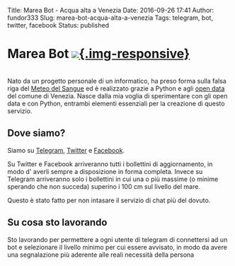 Title: Marea Bot - Acqua alta a Venezia
Date: 2016-09-26 17:41
Author: fundor333
Slug: marea-bot-acqua-alta-a-venezia
Tags: telegram, bot, twitter, facebook
Status: published

Marea Bot <a class="button" href="https://github.com/fundor333/mareabot">![](http://www.fundor333.com/wp-content/uploads/2016/09/github.svg){.img-responsive}
========================================================================================================================================================

</a>\
Nato da un progetto personale di un informatico, ha preso forma sulla
falsa riga del [Meteo del Sangue](https://twitter.com/MeteoSangue) ed è
realizzato grazie a Python e agli [open data](http://dati.venezia.it/)
del comune di Venezia. Nasce dalla mia voglia di sperimentare con gli
open data e con Python, entrambi elementi essenziali per la creazione di
questo servizio.

<!--more-->

Dove siamo?
-----------

Siamo su [Telegram](https://telegram.me/mareavenezia),
[Twitter](https://twitter.com/mareavenezia) e
[Facebook](https://www.facebook.com/mareavenezia).

Su Twitter e Facebook arriveranno tutti i bollettini di aggiornamento,
in modo d' averli sempre a disposizione in forma completa. Invece su
Telegram arriveranno solo i bollettini in cui una o più massime (o
minime sperando che non succeda) superino i 100 cm sul livello del mare.

Questo è stato fatto per non intasare il servizio di chat più del
dovuto.

Su cosa sto lavorando
---------------------

Sto lavorando per permettere a ogni utente di telegram di connettersi ad
un bot e selezionare il livello minimo per cui essere avvisato, in modo
da avere una segnalazione più aderente alle reali necessità della
persona
